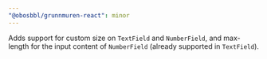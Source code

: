 ```yaml
---
"@obosbbl/grunnmuren-react": minor
---
```


Adds support for custom size on `TextField` and `NumberField`, and max-length for the input content of `NumberField` (already supported in `TextField`).

